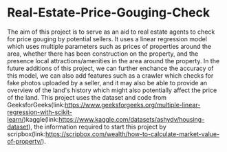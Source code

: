 # Real-Estate-Price-Gouging-Check
The aim of this project is to serve as an aid to real estate agents to check for price gouging by potential sellers. It uses a linear regression model which uses multiple parameters such as prices of properties around the area,
whether there has been construction on the property, and the presence local attractions/amenities in the area around the property. In the future additions of this project, we can further enchance the accuracy of this model, we can also 
add features such as a crawler which checks for fake photos uploaded by a seller, and it may also be able to provide an overview of the land's history which might also potentially affect the price of the land. This project uses the dataset and code from 
GeeksforGeeks(link:https://www.geeksforgeeks.org/multiple-linear-regression-with-scikit-learn/)kaggle(link:https://www.kaggle.com/datasets/ashydv/housing-dataset), the information required to start this project by 
scripbox(link:https://scripbox.com/wealth/how-to-calculate-market-value-of-property/).
